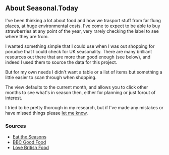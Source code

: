 ## About Seasonal.Today

I've been thinking a lot about food and how we trasport stuff from far flung places, at huge environmental costs. I've come to expect to be able to buy strawberries at any point of the year, very rarely checking the label to see where they are from. 

I wanted something simple that I could use when I was out shopping for porudce that I could check for UK seasonality. There are many brilliant resources out there that are more than good enough (see below), and indeed I used them to source the data for this project. 

But for my own needs I didn't want a table or a list of items but something a little easier to scan through when shopping. 

The view defaults to the current month, and allows you to click other months to see what's in season then, either for planning or just forout of interest. 

I tried to be pretty thorough in my research, but if I've made any mistakes or have missed things please [let me know](mailto:dogwonder@gmail.com). 

### Sources

* [Eat the Seasons](http://www.eattheseasons.co.uk/)
* [BBC Good Food](https://www.bbcgoodfood.com/seasonal-calendar/)
* [Love British Food](http://www.lovebritishfood.co.uk/british-food-and-drinks/whats-in-season-when)